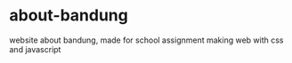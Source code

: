 # about-bandung
website about bandung, made for school assignment making web with css and javascript
